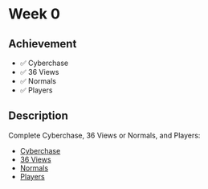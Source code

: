# Week 0

## Achievement

- ✅ Cyberchase
- ✅ 36 Views
- ✅ Normals
- ✅ Players


## Description

Complete Cyberchase, 36 Views or Normals, and Players:

- [Cyberchase](https://cs50.harvard.edu/sql/2023/psets/0/cyberchase/)
- [36 Views](https://cs50.harvard.edu/sql/2023/psets/0/views/)
- [Normals](https://cs50.harvard.edu/sql/2023/psets/0/normals/)
- [Players](https://cs50.harvard.edu/sql/2023/psets/0/players/)